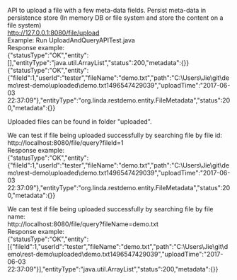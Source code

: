 API to upload a file with a few meta-data fields. Persist meta-data in persistence store (In memory DB or file system and store the content on a file system)<br />
http://127.0.0.1:8080/file/upload<br />
Example: Run UploadAndQueryAPITest.java<br />
Response example:<br />
{"statusType":"OK","entity":[],"entityType":"java.util.ArrayList","status":200,"metadata":{}}<br />
{"statusType":"OK","entity":{"fileId":1,"userId":"tester","fileName":"demo.txt","path":"C:\\Users\\Jie\\git\\demo\\rest-demo\\uploaded\\demo.txt1496547429039","uploadTime":"2017-06-03 22:37:09"},"entityType":"org.linda.restdemo.entity.FileMetadata","status":200,"metadata":{}}<br />

 Uploaded files can be found in folder "uploaded".<br />

We can test if file being uploaded successfully by searching file by file id:<br />
http://localhost:8080/file/query?fileId=1<br />
Response example:<br />
{"statusType":"OK","entity":{"fileId":1,"userId":"tester","fileName":"demo.txt","path":"C:\\Users\\Jie\\git\\demo\\rest-demo\\uploaded\\demo.txt1496547429039","uploadTime":"2017-06-03 22:37:09"},"entityType":"org.linda.restdemo.entity.FileMetadata","status":200,"metadata":{}}<br />

We can test if file being uploaded successfully by searching file by file name:<br />
http://localhost:8080/file/query?fileName=demo.txt<br />
Response example:<br />
{"statusType":"OK","entity":[{"fileId":1,"userId":"tester","fileName":"demo.txt","path":"C:\\Users\\Jie\\git\\demo\\rest-demo\\uploaded\\demo.txt1496547429039","uploadTime":"2017-06-03 22:37:09"}],"entityType":"java.util.ArrayList","status":200,"metadata":{}}<br />


